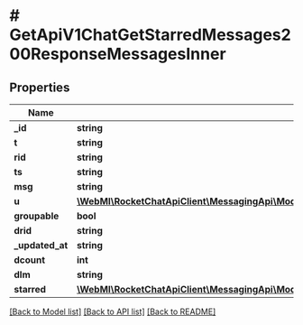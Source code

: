 # # GetApiV1ChatGetStarredMessages200ResponseMessagesInner

## Properties

Name | Type | Description | Notes
------------ | ------------- | ------------- | -------------
**_id** | **string** |  | [optional]
**t** | **string** |  | [optional]
**rid** | **string** |  | [optional]
**ts** | **string** |  | [optional]
**msg** | **string** |  | [optional]
**u** | [**\WebMI\RocketChatApiClient\MessagingApi\Model\PostApiV1ChatDelete200ResponseMessageU**](PostApiV1ChatDelete200ResponseMessageU.md) |  | [optional]
**groupable** | **bool** |  | [optional]
**drid** | **string** |  | [optional]
**_updated_at** | **string** |  | [optional]
**dcount** | **int** |  | [optional]
**dlm** | **string** |  | [optional]
**starred** | [**\WebMI\RocketChatApiClient\MessagingApi\Model\GetApiV1ChatGetDeletedMessages200ResponseMessagesInner[]**](GetApiV1ChatGetDeletedMessages200ResponseMessagesInner.md) |  | [optional]

[[Back to Model list]](../../README.md#models) [[Back to API list]](../../README.md#endpoints) [[Back to README]](../../README.md)
